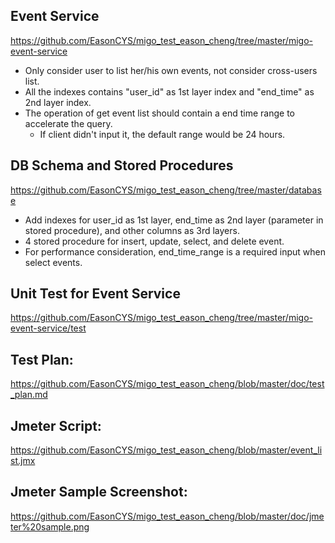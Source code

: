 ## Event Service ##
https://github.com/EasonCYS/migo_test_eason_cheng/tree/master/migo-event-service

* Only consider user to list her/his own events, not consider cross-users list.
* All the indexes contains "user_id" as 1st layer index and "end_time" as 2nd layer index. 
* The operation of get event list should contain a end time range to accelerate the query. 
  * If client didn't input it, the default range would be 24 hours.

## DB Schema and Stored Procedures ##

https://github.com/EasonCYS/migo_test_eason_cheng/tree/master/database

* Add indexes for user_id as 1st layer, end_time as 2nd layer (parameter in stored procedure), and other columns as 3rd layers.
* 4 stored procedure for insert, update, select, and delete event.
* For performance consideration, end_time_range is a required input when select events.


## Unit Test for Event Service ##
https://github.com/EasonCYS/migo_test_eason_cheng/tree/master/migo-event-service/test

## Test Plan: 
https://github.com/EasonCYS/migo_test_eason_cheng/blob/master/doc/test_plan.md

## Jmeter Script: 
https://github.com/EasonCYS/migo_test_eason_cheng/blob/master/event_list.jmx

## Jmeter Sample Screenshot: 
https://github.com/EasonCYS/migo_test_eason_cheng/blob/master/doc/jmeter%20sample.png
